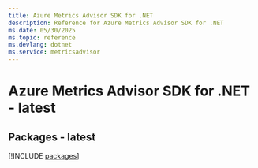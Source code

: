 ```yaml
---
title: Azure Metrics Advisor SDK for .NET
description: Reference for Azure Metrics Advisor SDK for .NET
ms.date: 05/30/2025
ms.topic: reference
ms.devlang: dotnet
ms.service: metricsadvisor
---
```

# Azure Metrics Advisor SDK for .NET - latest
## Packages - latest
[!INCLUDE [packages](metrics-advisor-index.md)]